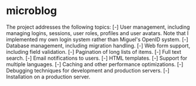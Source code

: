 # microblog

The project addresses the following topics:
[-] User management, including managing logins, sessions, user roles, profiles and user avatars. Note that I implemented my own login system rather than Miguel's OpenID system.
[-] Database management, including migration handling.
[-] Web form support, including field validation.
[-] Pagination of long lists of items.
[-] Full text search.
[-] Email notifications to users.
[-] HTML templates.
[-] Support for multiple languages.
[-] Caching and other performance optimizations.
[-] Debugging techniques for development and production servers.
[-] Installation on a production server.